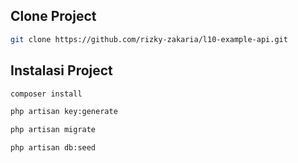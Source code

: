 ## Clone Project

```bash
git clone https://github.com/rizky-zakaria/l10-example-api.git
```

## Instalasi Project

```bash
composer install
```

```bash
php artisan key:generate
```

```bash
php artisan migrate
```

```bash
php artisan db:seed
```
